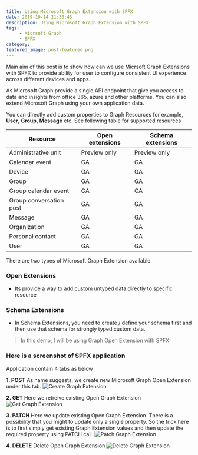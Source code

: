```yaml
---
title: Using Microsoft Graph Extension with SPFX
date: 2019-10-14 21:30:43
description: Using Microsoft Graph Extension with SPFX
tags:
     - Micrsoft Graph
     - SPFX
category:
featured_image: post-featured.png
---
```


Main aim of this post is to show how can we use Micrsoft Graph Extensions with SPFX to provide ability for user to configure consistent UI experience across different devices and apps.

As Microsoft Graph provide a single API endpoint that give you access to data and insights from office 365, azure and other platforms. 
You can also extend Microsoft Graph using your own application data.

You can directly add custom properties to Graph Resources for example, <strong>User</strong>, <strong>Group</strong>, <strong>Message</strong> etc. See following table for supported resources 

| Resource                | Open extensions | Schema extensions |
|-------------------------|-----------------|-------------------|
| Administrative unit     | Preview only    | Preview only      |
| Calendar event          | GA              | GA                |
| Device                  | GA              | GA                |
| Group                   | GA              | GA                |
| Group calendar event    | GA              | GA                |
| Group conversation post | GA              | GA                |
| Message                 | GA              | GA                |
| Organization            | GA              | GA                |
| Personal contact        | GA              | GA                |
| User                    | GA              | GA                |

There are two types of Microsoft Graph Extension available 

### Open Extensions
- Its provide a way to add custom untyped data directly to specific resource

### Schema Extensions
- In Schema Extensions, you need to create / define your schema first and then use that schema for strongly typed custom data.

> In this demo, I will be using Graph Open Extension with SPFX

### Here is a screenshot of SPFX application

Application contain 4 tabs as below

**1. POST**
As name suggests, we create new Microsoft Graph Open Extension under this tab.
![Create Graph Extension](create-graph-extension.png)

**2. GET**
Here we retreive existing Open Graph Extension 
![Get Graph Extension](get-graph-extension.png)

**3. PATCH**
Here we update existing Open Graph Extension. There is a possibility that you might to update only a single property. So the trick here is to first simply get existing Graph Extension values and then update the required property using PATCH call.
![Patch Graph Extension](patch-graph-extension.png)

**4. DELETE**
Delete Open Graph Extension
![Delete Graph Extension](delete-graph-extension.png)
